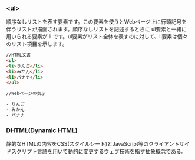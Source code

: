 ### \<ul> 
順序なしリストを表す要素です。この要素を使うとWebページ上に行頭記号を伴うリストが描画されます。順序なしリストを記述するときに ul要素と一緒に用いられる要素が li です。ul要素がリスト全体を表すのに対して、li要素は個々のリスト項目を示します。  

```html
//HTML文書  
<ul>  
<li>りんご</li>  
<li>みかん</li>  
<li>バナナ</li>  
</ul>  
  
//Webページの表示

- りんご
- みかん
- バナナ
```

### **DHTML**(Dynamic HTML)
静的なHTMLの内容をCSS(スタイルシート)とJavaScript等のクライアントサイドスクリプト言語を用いて動的に変更するウェブ技術を指す抽象概念である。